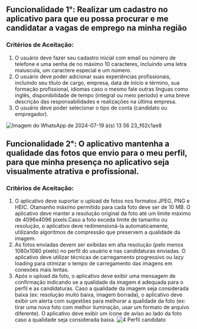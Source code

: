 ## Funcionalidade 1°: Realizar um cadastro no aplicativo para que eu possa procurar e me candidatar a vagas de emprego na minha região
### Critérios de Aceitação:
1. O usuário deve fazer seu cadastro inicial com email ou número de telefone e uma senha de no máximo 10 caracteres, incluindo uma letra maiuscula, um caractere especial e um número.
2. O usuário deve poder adicionar suas experiências profissionais, incluindo seu título de cargo, empresa, data de início e término, sua formação profissional, idiomas caso o mesmo fale outras línguas como inglês, disponibilidade de tempo (integral ou meio período) e uma breve descrição das responsabilidades e realizações na última empresa.
3. O usuário deve poder selecionar o tipo de conta (candidato ou empregador).


![Imagem do WhatsApp de 2024-07-19 à(s) 13 56 23_f62c1ae8](https://github.com/user-attachments/assets/651080ed-01a9-418b-bbd6-f4d61784f411)


## Funcionalidade 2°: O aplicativo mantenha a qualidade das fotos que envio para o meu perfil, para que minha presença no aplicativo seja visualmente atrativa e profissional.
### Critérios de Aceitação:
1. O aplicativo deve suportar o upload de fotos nos formatos JPEG, PNG e HEIC. Otamanho máximo permitido para cada foto deve ser de 10 MB. O aplicativo deve manter a resolução original da foto até um limite máximo de 4096x4096 pixels.Caso a foto exceda limite de tamanho ou resolução, o aplicativo deve redimensioná-la automaticamente, utilizando algoritmos de compressão que preservem a qualidade da imagem.
2. As fotos enviadas devem ser exibidas em alta resolução (pelo menos 1080x1080 pixels) no perfil do usuário e nas candidaturas enviadas. O aplicativo deve utilizar técnicas de carregamento progressivo ou lazy loading para otimizar o tempo de carregamento das imagens em conexões mais lentas.
3. Após o upload da foto, o aplicativo deve exibir uma mensagem de confirmação indicando se a qualidade da imagem é adequada para o perfil e as candidaturas. Caso a qualidade da imagem seja considerada baixa (ex: resolução muito baixa, imagem borrada), o aplicativo deve exibir um alerta com sugestões para melhorar a qualidade da foto (ex: tirar uma nova foto com melhor iluminação, usar um formato de arquivo diferente). O aplicativo deve exibir um ícone de aviso ao lado da foto caso a qualidade seja considerada baixa.
![4 Perfil candidato](https://github.com/user-attachments/assets/cf0d5ff3-4e87-41a9-8002-a410535ae4f1)
